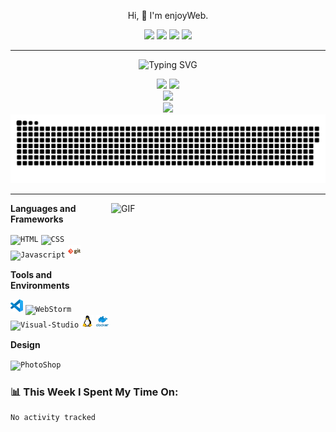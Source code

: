 <p align="center">
Hi, 👋  I'm enjoyWeb.
</p>
<p align="center">
<a href="http://www.zlingweb.com"><img height="20px" src="http://img.zlingweb.com/github/%E4%B8%AA%E4%BA%BA%E7%BD%91%E7%AB%99%E5%9B%BE%E6%A0%87.png"></a>
<a href="https://blog.csdn.net/u012804440" target="_blank"><img height="20px" src="http://img.zlingweb.com/github/csdn%E5%9B%BE%E6%A0%87.png"></a>
<a href="http://img.zlingweb.com/github/%E5%B0%8F%E9%A9%AC%E7%94%B2%E5%BE%AE%E4%BF%A1%E5%B0%8F%E7%A8%8B%E5%BA%8F%E4%BA%8C%E7%BB%B4%E7%A0%81.jpg" target="_blank"><img  height="20px" src="http://img.zlingweb.com/github/%E5%BE%AE%E4%BF%A1%E5%B0%8F%E7%A8%8B%E5%BA%8F%E5%9B%BE%E6%A0%87.png"></a>
<a href="http://img.zlingweb.com/github/%E5%B0%8F%E9%A9%AC%E7%94%B2%E5%BE%AE%E4%BF%A1%E5%85%AC%E4%BC%97%E5%8F%B7%E4%BA%8C%E7%BB%B4%E7%A0%81.jpg" target="_blank"><img  height="20px" src="http://img.zlingweb.com/github/%E5%BE%AE%E4%BF%A1%E5%85%AC%E4%BC%97%E5%8F%B7%E5%9B%BE%E6%A0%87.png"></a>
</p>

---
<p align="center">
   <img src="https://readme-typing-svg.herokuapp.com?font=Fira+Code&pause=1000&center=true&vCenter=true&width=435&lines=Do+What+You+Want" alt="Typing SVG" />
</p>
<div align="center">
<span>  </span>
<img height="170px" src="https://github-readme-stats.vercel.app/api?username=enjoyWeb" /><span>  </span><img height="170px" src="https://github-readme-stats.vercel.app/api/top-langs/?username=enjoyWeb&layout=compact&langs_count=8" />
<span>  </span>
</div>
<div align="center">
    <img  src="https://github-readme-streak-stats.herokuapp.com/?user=enjoyWeb" />
</div>
<div align="center">
    <img src="https://activity-graph.herokuapp.com/graph?username=enjoyWeb&theme=minimal" />
</div>
<div align="center"><img src="https://raw.githubusercontent.com/Achuan-2/Achuan-2/main/assets/github-contribution-grid-snake.svg" ></div>

---

<img align="right" alt="GIF" src="https://github.com/abhisheknaiidu/abhisheknaiidu/blob/master/code.gif?raw=true" width="343" height="220" title="Do what you like, and do it best!"> 

**Languages and Frameworks**

<code><img height="20" src="https://img.icons8.com/color/48/000000/html-5--v1.png" alt="HTML" title="HTML"></code>
<code><img height="20" src="https://img.icons8.com/dusk/64/000000/css3.png" alt="CSS" title="CSS"></code>
<code><img height="20" src="https://img.icons8.com/dusk/64/000000/javascript-logo.png" alt="Javascript" title="Javascript"></code>
<code><img height="20" src="https://raw.githubusercontent.com/github/explore/80688e429a7d4ef2fca1e82350fe8e3517d3494d/topics/git/git.png" alt="Git" title="Git"></code>

**Tools and Environments**

<code><img height="20" src="https://raw.githubusercontent.com/github/explore/80688e429a7d4ef2fca1e82350fe8e3517d3494d/topics/visual-studio-code/visual-studio-code.png" alt="VSCode" title="VSCode"></code>
<code><img height="20" src="https://img.icons8.com/color/48/000000/webstorm.png" alt="WebStorm" title="WebStorm"></code>
<code><img height="20" src="https://img.icons8.com/color/48/000000/visual-studio.png" alt="Visual-Studio" title="Visual-Studio"></code>
<code><img height="20" src="https://raw.githubusercontent.com/github/explore/80688e429a7d4ef2fca1e82350fe8e3517d3494d/topics/linux/linux.png" alt="Linux" title="Linux"></code>
<code><img height="20" src="https://raw.githubusercontent.com/github/explore/80688e429a7d4ef2fca1e82350fe8e3517d3494d/topics/docker/docker.png" alt="Docker" title="Docker"></code>
<br>

**Design**

<code><img height="20" src="https://img.icons8.com/color/50/000000/adobe-photoshop.png" alt="PhotoShop" title="PhotoShop"></code>

### 📊 This Week I Spent My Time On:

<!--START_SECTION:waka-->

```txt
No activity tracked
```

<!--END_SECTION:waka-->
